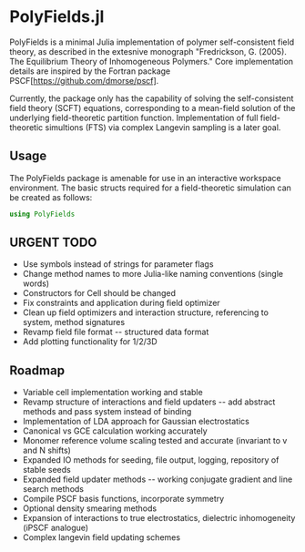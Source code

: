 # PolyFields.jl

PolyFields is a minimal Julia implementation of polymer self-consistent field theory,
as described in the extesnive monograph
"Fredrickson, G. (2005). The Equilibrium Theory of Inhomogeneous Polymers."
Core implementation details are inspired by the Fortran package PSCF[https://github.com/dmorse/pscf].

Currently, the package only has the capability of solving the self-consistent field theory (SCFT) equations,
corresponding to a mean-field solution of the underlying field-theoretic partition function.
Implementation of full field-theoretic simultions (FTS) via complex Langevin sampling is a later goal.

## Usage

The PolyFields package is amenable for use in an interactive workspace environment.
The basic structs required for a field-theoretic simulation can be created as follows:

```julia
using PolyFields
```

## URGENT TODO

* Use symbols instead of strings for parameter flags
* Change method names to more Julia-like naming conventions (single words)
* Constructors for Cell should be changed
* Fix constraints and application during field optimizer
* Clean up field optimizers and interaction structure, referencing to system, method signatures
* Revamp field file format -- structured data format
* Add plotting functionality for 1/2/3D

## Roadmap

* Variable cell implementation working and stable
* Revamp structure of interactions and field updaters -- add abstract methods and pass system instead of binding
* Implementation of LDA approach for Gaussian electrostatics
* Canonical vs GCE calculation working accurately
* Monomer reference volume scaling tested and accurate (invariant to v and N shifts)
* Expanded IO methods for seeding, file output, logging, repository of stable seeds
* Expanded field updater methods -- working conjugate gradient and line search methods
* Compile PSCF basis functions, incorporate symmetry
* Optional density smearing methods
* Expansion of interactions to true electrostatics, dielectric inhomogeneity (iPSCF analogue)
* Complex langevin field updating schemes
